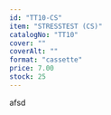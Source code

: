 ```yaml
---
id: "TT10-CS"
item: "STRESSTEST (CS)"
catalogNo: "TT10"
cover: ""
coverAlt: ""
format: "cassette"
price: 7.00
stock: 25
---
```


afsd